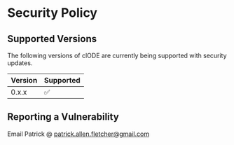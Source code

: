 # Security Policy

## Supported Versions

The following versions of clODE are
currently being supported with security updates.

| Version | Supported          |
| ------- | ------------------ |
| 0.x.x   | :white_check_mark: |

## Reporting a Vulnerability

Email Patrick @ patrick.allen.fletcher@gmail.com
